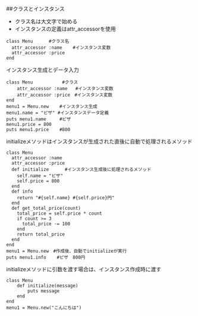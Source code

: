 ##クラスとインスタンス
- クラス名は大文字で始める
- インスタンスの定義はattr_accessorを使用
```
class Menu      #クラス名
  attr_accessor :name    #インスタンス変数
  attr_accessor :price
end
```
インスタンス生成とデータ入力
```
class Menu           #クラス
	attr_accessor :name   #インスタンス変数
	attr_accessor :price　#インスタンス変数
end
menu1 = Menu.new    #インスタンス生成
menu1.name = "ピザ" #インスタンスデータ定義
puts menu1.name     #ピザ
menu1.price = 800
puts menu1.price    #800
```
initializeメソッドはインスタンスが生成された直後に自動で処理されるメソッド
```
class Menu
  attr_accessor :name
  attr_accessor :price
  def initialize      #インスタンス生成後に処理されるメソッド
    self.name = "ピザ"
    self.price = 800
  end
  def info
    return "#{self.name} #{self.price}円"
  end
  def get_total_price(count)
    total_price = self.price * count
    if count >= 3
      total_price -= 100
    end
    return total_price
  end
end
menu1 = Menu.new　#作成後、自動でinitializeが実行
puts menu1.info    #ピザ　800円
```
initializeメソッドに引数を渡す場合は、インスタンス作成時に渡す
```
class Menu
	def initialize(message)
		puts message
	end
end
menu1 = Menu.new("こんにちは")
```